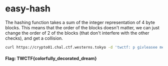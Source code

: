 # easy-hash

The hashing function takes a sum of the integer representation of 4 byte blocks. This means that the order of the blocks doesn't matter, we can just change the order of 2 of the blocks (that don't interfere with the other checks), and get a collision.

```bash
curl https://crypto01.chal.ctf.westerns.tokyo -d 'twctf: p givleasee me the flag of 2020'
```
#### Flag: TWCTF{colorfully_decorated_dream}
